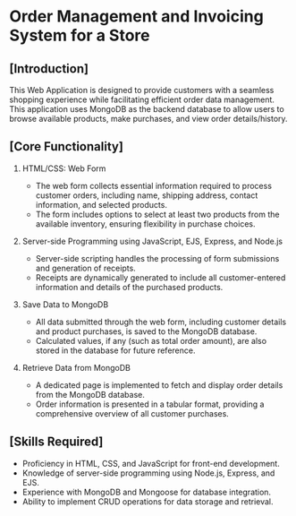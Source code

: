 # Order Management and Invoicing System for a Store

## [Introduction]
This Web Application is designed to provide customers with a seamless shopping experience while facilitating efficient order data management. This application uses MongoDB as the backend database to allow users to browse available products, make purchases, and view order details/history.

## [Core Functionality]

1. HTML/CSS: Web Form
   - The web form collects essential information required to process customer orders, including name, shipping address, contact information, and selected products.
   - The form includes options to select at least two products from the available inventory, ensuring flexibility in purchase choices.
   
2. Server-side Programming using JavaScript, EJS, Express, and Node.js
   - Server-side scripting handles the processing of form submissions and generation of receipts.
   - Receipts are dynamically generated to include all customer-entered information and details of the purchased products.

3. Save Data to MongoDB
   - All data submitted through the web form, including customer details and product purchases, is saved to the MongoDB database.
   - Calculated values, if any (such as total order amount), are also stored in the database for future reference.

4. Retrieve Data from MongoDB
   - A dedicated page is implemented to fetch and display order details from the MongoDB database.
   - Order information is presented in a tabular format, providing a comprehensive overview of all customer purchases.

## [Skills Required]
- Proficiency in HTML, CSS, and JavaScript for front-end development.
- Knowledge of server-side programming using Node.js, Express, and EJS.
- Experience with MongoDB and Mongoose for database integration.
- Ability to implement CRUD operations for data storage and retrieval.

